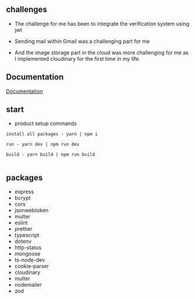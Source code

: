 ## challenges

- The challenge for me has been to integrate the verification system using jwt

- Sending mail within Gmail was a challenging part for me

- And the image storage part in the cloud was more challenging for me as I implemented cloudinary for the first time in my life.

## Documentation

[Documentation](https://documenter.getpostman.com/view/20648889/2s9YJXakSK)

## start

- product setup commands

```
install all packages - yarn | npm i

run - yarn dev | npm run dev

build - yarn build | npm run build


```

## packages

- express
- bcrypt
- cors
- jsonwebtoken
- multer
- eslint
- prettier
- typescript
- dotenv
- http-status
- mongoose
- ts-node-dev
- cookie-parser
- cloudinary
- multer
- nodemailer
- zod
